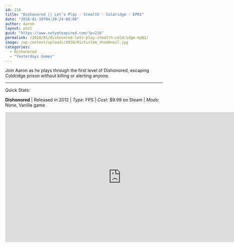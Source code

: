 ```yaml
---
id: 216
title: "Dishonored || Let's Play - Stealth - Coldridge - EP01"
date: "2018-01-19T04:29:24-08:00"
author: Aaron
layout: post
guid: "https://www.notyetexpired.com/?p=216"
permalink: /2018/01/dishonored-lets-play-stealth-coldridge-ep01/
image: /wp-content/uploads/2018/01/Custom_thumbnail.jpg
categories:
  - Dishonored
  - "Yesterdays Games"
---
```


Join Aaron as he plays through the first level of Dishonored, escaping Coldridge prison without killing or alerting anyone.

---

Quick Stats:

**Dishonored** | Released in 2012 | _Type_: FPS | _Cost_: $9.99 on Steam | _Mods_: None, Vanilla game

<iframe allowfullscreen="allowfullscreen" frameborder="0" height="416" loading="lazy" src="https://www.youtube.com/embed/BERhBYgxvJY?rel=0" width="740"></iframe>
